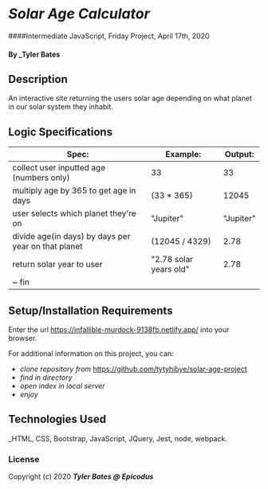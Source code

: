 ﻿# _Solar Age Calculator_

####Intermediate JavaScript, Friday Project, April 17th, 2020

#### By _Tyler Bates 

## Description

An interactive site returning the users solar age depending on what planet in our solar system they inhabit.

## Logic Specifications
| Spec:                                               | Example:               | Output:   |
|-----------------------------------------------------|------------------------|-----------|
| collect user inputted age (numbers only)            | 33                     | 33        |
| multiply age by 365 to get age in days              | (33 * 365)             | 12045     |
| user selects which planet they're on                | "Jupiter"              | "Jupiter" |
| divide age(in days) by days per year on that planet | (12045 / 4329)         | 2.78      |
| return solar year to user                           | "2.78 solar years old" | 2.78      |
| ~ fin                                               |                        |           |
## Setup/Installation Requirements

Enter the url https://infallible-murdock-9138fb.netlify.app/ into your browser.

For additional information on this project, you can:
* _clone repository from_ https://github.com/tytyhibye/solar-age-project
* _find in directory_
* _open index in local server_
* _enjoy_


## Technologies Used

_HTML, CSS, Bootstrap, JavaScript, JQuery, Jest, node, webpack.

### License


Copyright (c) 2020 **_Tyler Bates @ Epicodus_**
```

